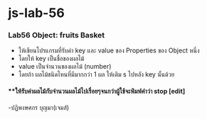 # js-lab-56
### Lab56 Object: fruits Basket
- ให้เขียนโปรแกรมที่รับค่า key และ value ของ Properties ของ Object หนึ่ง 
- โดยให้ key เป็นชื่อของผลไม้ 
- value เป็นจำนวนของผลไม้ (number) 
- โดยถ้า ผลไม้ชนิดไหนที่มีมากกว่า 1 ผล ให้เติม s ไปหลัง key นั้นด้วย

#### **ให้รับค่าผลไม้กับจำนวนผลไม้ไปเรื่อยๆจนกว่าผู้ใช้จะพิมพ์คำว่า stop [edit]
-ปฏิพงษศกร บุญมา(เจมส์)
